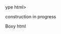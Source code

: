 ype html>
<html>
<head>
<title>Boxy html</title>
<p>construction in progress</p>
<link rel=“stylesheet” type”text/css” href=Boxy.css”>
</head>
<body>
Boxy html
</body>
</html>
